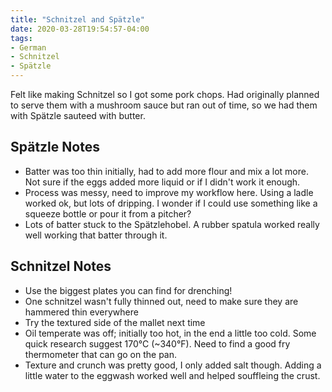 ```yaml
---
title: "Schnitzel and Spätzle"
date: 2020-03-28T19:54:57-04:00
tags:
- German
- Schnitzel
- Spätzle
---
```


Felt like making Schnitzel so I got some pork chops. Had originally planned to serve them with a mushroom sauce but ran out of time, so we had them with Spätzle sauteed with butter.

## Spätzle Notes

- Batter was too thin initially, had to add more flour and mix a lot more. Not sure if the eggs added more liquid or if I didn't work it enough.
- Process was messy, need to improve my workflow here. Using a ladle worked ok, but lots of dripping. I wonder if I could use something like a squeeze bottle or pour it from a pitcher?
- Lots of batter stuck to the Spätzlehobel. A rubber spatula worked really well working that batter through it.

## Schnitzel Notes

- Use the biggest plates you can find for drenching!
- One schnitzel wasn't fully thinned out, need to make sure they are hammered thin everywhere
- Try the textured side of the mallet next time
- Oil temperate was off; initially too hot, in the end a little too cold. Some quick research suggest 170&deg;C (~340&deg;F). Need to find a good fry thermometer that can go on the pan.
- Texture and crunch was pretty good, I only added salt though. Adding a little water to the eggwash worked well and helped souffleing the crust.

